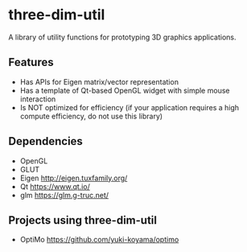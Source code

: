 # three-dim-util

A library of utility functions for prototyping 3D graphics applications.

## Features

- Has APIs for Eigen matrix/vector representation
- Has a template of Qt-based OpenGL widget with simple mouse interaction
- Is NOT optimized for efficiency (if your application requires a high compute efficiency, do not use this library)

## Dependencies

- OpenGL
- GLUT
- Eigen <http://eigen.tuxfamily.org/>
- Qt <https://www.qt.io/>
- glm <https://glm.g-truc.net/>

## Projects using three-dim-util

- OptiMo <https://github.com/yuki-koyama/optimo>
